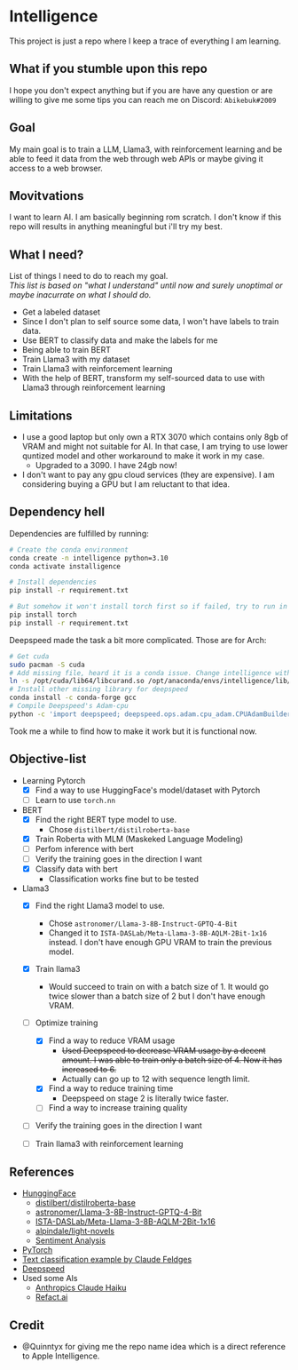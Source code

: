 # Intelligence
This project is just a repo where I keep a trace of everything I am learning.  

## What if you stumble upon this repo
I hope you don't expect anything but if you are have any question or are willing to give me some tips you can reach me on Discord: ``Abikebuk#2009 ``

## Goal
My main goal is to train a LLM, Llama3, with reinforcement learning and be able to feed it data from the web through web APIs or maybe giving it access to a web browser.

## Movitvations
I want to learn AI. I am basically beginning rom scratch. I don't know if this repo will results in anything meaningful but i'll try my best.

## What I need?
List of things I need to do to reach my goal.  
*This list is based on "what I understand" until now and surely unoptimal or maybe inacurrate on what I should do.*

* Get a labeled dataset
* Since I don't plan to self source some data, I won't have labels to train data.
* Use BERT to classify data and make the labels for me
* Being able to train BERT
* Train Llama3 with my dataset
* Train Llama3 with reinforcement learning
* With the help of BERT, transform my self-sourced data to use with Llama3 through reinforcement learning

## Limitations
* I use a good laptop but only own a RTX 3070 which contains only 8gb of VRAM and might not suitable for AI. In that case, I am trying to use lower quntized model and other workaround to make it work in my case.
  * Upgraded to a 3090. I have 24gb now!
* I don't want to pay any gpu cloud services (they are expensive). I am considering buying a GPU but I am reluctant to that idea.

## Dependency hell
Dependencies are fulfilled by running:
```bash
# Create the conda environment
conda create -n intelligence python=3.10
conda activate installigence

# Install dependencies
pip install -r requirement.txt

# But somehow it won't install torch first so if failed, try to run in this instead:
pip install torch
pip install -r requirement.txt
```
Deepspeed made the task a bit more complicated. Those are for Arch:
```bash
# Get cuda 
sudo pacman -S cuda
# Add missing file, heard it is a conda issue. Change intelligence with whatever env name you use
ln -s /opt/cuda/lib64/libcurand.so /opt/anaconda/envs/intelligence/lib/python3.10/site-packages/torch/lib/
# Install other missing library for deepspeed
conda install -c conda-forge gcc
# Compile Deepspeed's Adam-cpu
python -c 'import deepspeed; deepspeed.ops.adam.cpu_adam.CPUAdamBuilder().load()'
```
Took me a while to find how to make it work but it is functional now.

## Objective-list
* Learning Pytorch
  * [x] Find a way to use HuggingFace's model/dataset with Pytorch
  * [ ] Learn to use ``torch.nn``
* BERT
  * [x] Find the right BERT type model to use.  
    - Chose ``distilbert/distilroberta-base``   
  * [x] Train Roberta with MLM (Maskeked Language Modeling)
  * [ ] Perfom inference with bert
  * [ ] Verify the training goes in the direction I want
  * [x] Classify data with bert
    * Classification works fine but to be tested
* Llama3
  * [x] Find the right Llama3 model to use.
    - Chose ``astronomer/Llama-3-8B-Instruct-GPTQ-4-Bit``
    - Changed it to ``ISTA-DASLab/Meta-Llama-3-8B-AQLM-2Bit-1x16`` instead. I don't have enough GPU VRAM to train the previous model.
  * [x] Train llama3
    - Would succeed to train on with a batch size of 1. It would go twice slower than a batch size of 2 but I don't have enough VRAM.
  * [ ] Optimize training
    *  [x] Find a way to reduce VRAM usage
      - ~~Used Deepspeed to decrease VRAM usage by a decent amount. I was able to train only a batch size of 4. Now it has increased to 6.~~
      - Actually can go up to 12 with sequence length limit.
    *  [x] Find a way to reduce training time
      - Deepspeed on stage 2 is literally twice faster.
    *  [ ] Find a way to increase training quality
  * [ ] Verify the training goes in the direction I want
  * [ ] Train llama3 with reinforcement learning


## References
* [HunggingFace](https://huggingface.co/)
  * [distilbert/distilroberta-base](https://huggingface.co/distilbert/distilroberta-base)
  * [astronomer/Llama-3-8B-Instruct-GPTQ-4-Bit](https://huggingface.co/astronomer/Llama-3-8B-Instruct-GPTQ-4-Bit)
  * [ISTA-DASLab/Meta-Llama-3-8B-AQLM-2Bit-1x16](https://huggingface.co/ISTA-DASLab/Meta-Llama-3-8B-AQLM-2Bit-1x16)
  * [alpindale/light-novels](https://huggingface.co/datasets/alpindale/light-novels)
  * [Sentiment Analysis](https://huggingface.co/blog/sentiment-analysis-twitter)
* [PyTorch](https://pytorch.org/docs/stable/index.html)
* [Text classification example by Claude Feldges](https://medium.com/@claude.feldges/text-classification-with-bert-in-tensorflow-and-pytorch-4e43e79673b3)
* [Deepspeed](https://github.com/microsoft/DeepSpeed)
* Used some AIs
  * [Anthropics Claude Haiku](https://www.anthropic.com/)
  * [Refact.ai](https://www.refact.ai/)

## Credit
* @Quinntyx for giving me the repo name idea which is a direct reference to Apple Intelligence.
